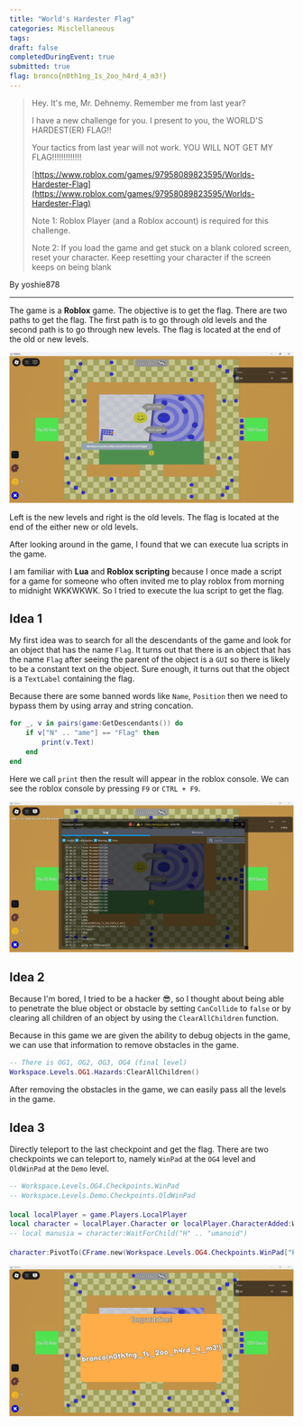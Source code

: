 ```yaml
---
title: "World's Hardester Flag"
categories: Misclellaneous
tags: 
draft: false
completedDuringEvent: true
submitted: true
flag: bronco{n0th1ng_1s_2oo_h4rd_4_m3!}
---
```

> Hey. It's me, Mr. Dehnemy. Remember me from last year?
>
> I have a new challenge for you. I present to you, the WORLD'S HARDEST(ER) FLAG!!
>
> Your tactics from last year will not work. YOU WILL NOT GET MY FLAG!!!!!!!!!!!!!
>
> [https://www.roblox.com/games/97958089823595/Worlds-Hardester-Flag](https://www.roblox.com/games/97958089823595/Worlds-Hardester-Flag)
>
> Note 1: Roblox Player (and a Roblox account) is required for this challenge.
>
> Note 2: If you load the game and get stuck on a blank colored screen, reset your character. Keep resetting your character if the screen keeps on being blank

By yoshie878

---

The game is a **Roblox** game. The objective is to get the flag. There are two paths to get the flag. The first path is to go through old levels and the second path is to go through new levels. The flag is located at the end of the old or new levels.

![alt text](image-2.png)

Left is the new levels and right is the old levels. The flag is located at the end of the either new or old levels.

After looking around in the game, I found that we can execute lua scripts in the game.

I am familiar with **Lua** and **Roblox scripting** because I once made a script for a game for someone who often invited me to play roblox from morning to midnight WKKWKWK. So I tried to execute the lua script to get the flag.

## Idea 1

My first idea was to search for all the descendants of the game and look for an object that has the name `Flag`. It turns out that there is an object that has the name `Flag` after seeing the parent of the object is a `GUI` so there is likely to be a constant text on the object. Sure enough, it turns out that the object is a `TextLabel` containing the flag.

Because there are some banned words like `Name`, `Position` then we need to bypass them by using array and string concation. 

```lua
for _, v in pairs(game:GetDescendants()) do
    if v["N" .. "ame"] == "Flag" then
        print(v.Text)
    end
end
```

Here we call `print` then the result will appear in the roblox console. We can see the roblox console by pressing `F9` or `CTRL + F9`.

![alt text](image-1.png)

## Idea 2

Because I'm bored, I tried to be a hacker 😎, so I thought about being able to penetrate the blue object or obstacle by setting `CanCollide` to `false` or by clearing all children of an object by using the `ClearAllChildren` function.

Because in this game we are given the ability to debug objects in the game, we can use that information to remove obstacles in the game.

```lua
-- There is OG1, OG2, OG3, OG4 (final level)
Workspace.Levels.OG1.Hazards:ClearAllChildren()
```

After removing the obstacles in the game, we can easily pass all the levels in the game.

## Idea 3

Directly teleport to the last checkpoint and get the flag. There are two checkpoints we can teleport to, namely `WinPad` at the `OG4` level and `OldWinPad` at the `Demo` level.

```lua
-- Workspace.Levels.OG4.Checkpoints.WinPad
-- Workspace.Levels.Demo.Checkpoints.OldWinPad

local localPlayer = game.Players.LocalPlayer
local character = localPlayer.Character or localPlayer.CharacterAdded:Wait()
-- local manusia = character:WaitForChild("H" .. "umanoid")

character:PivotTo(CFrame.new(Workspace.Levels.OG4.Checkpoints.WinPad["P" .. "osition"]) + Vector3.new(0, 5, 0))
```

![alt text](image.png)
